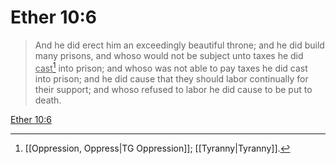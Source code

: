 # Ether 10:6

> And he did erect him an exceedingly beautiful throne; and he did build many prisons, and whoso would not be subject unto taxes he did <u>cast</u>[^a] into prison; and whoso was not able to pay taxes he did cast into prison; and he did cause that they should labor continually for their support; and whoso refused to labor he did cause to be put to death.

[Ether 10:6](https://www.churchofjesuschrist.org/study/scriptures/bofm/ether/10?lang=eng&id=p6#p6)


[^a]: [[Oppression, Oppress|TG Oppression]]; [[Tyranny|Tyranny]].  
